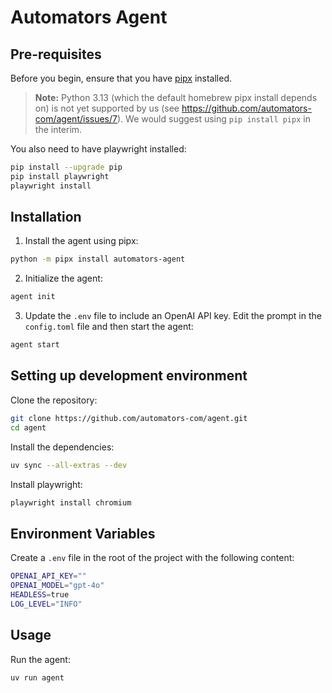 # Automators Agent

## Pre-requisites

Before you begin, ensure that you have [pipx](https://pipx.pypa.io/stable/installation) installed.

> **Note:** Python 3.13 (which the default homebrew pipx install depends on) is not yet supported by us (see https://github.com/automators-com/agent/issues/7). We would suggest using `pip install pipx` in the interim.

You also need to have playwright installed:

```bash
pip install --upgrade pip
pip install playwright
playwright install
```

## Installation

1. Install the agent using pipx:

```bash
python -m pipx install automators-agent
```
    
2. Initialize the agent:

```bash
agent init
```

3. Update the `.env` file to include an OpenAI API key. Edit the prompt in the `config.toml` file and then start the agent:

```bash
agent start
```

## Setting up development environment

Clone the repository:

```bash
git clone https://github.com/automators-com/agent.git
cd agent
```

Install the dependencies:

```bash
uv sync --all-extras --dev
```

Install playwright:
    
```bash
playwright install chromium
```

## Environment Variables

Create a `.env` file in the root of the project with the following content:

```bash
OPENAI_API_KEY=""
OPENAI_MODEL="gpt-4o"
HEADLESS=true
LOG_LEVEL="INFO"
```

## Usage

Run the agent:

```bash
uv run agent
```
